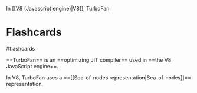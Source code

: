 In [[V8 (Javascript engine)|V8]], TurboFan 

# Flashcards
#flashcards 

==TurboFan== is an ==optimizing JIT compiler== used in ==the V8 JavaScript engine==. 
<!--SR:!2022-03-09,29,270!2022-03-15,32,250!2022-06-05,98,290-->

In V8, TurboFan uses a ==[[Sea-of-nodes representation|Sea-of-nodes]]== representation.
<!--SR:!2022-05-06,69,270-->